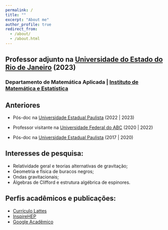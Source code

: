 ```yaml
---
permalink: /
title: ""
excerpt: "About me"
author_profile: true
redirect_from: 
  - /about/
  - /about.html
---
```


## Professor adjunto na [Universidade do Estado do Rio de Janeiro](https://www.uerj.br/) (2023)
### Departamento de Matemática Aplicada \| [Instituto de Matemática e Estatística](https://www.ime.uerj.br/)

## Anteriores

- Pós-doc na [Universidade Estadual Paulista](https://www.feg.unesp.br/) (2022 \| 2023)

- Professor visitante na [Universidade Federal do ABC](https://www.ufabc.edu.br/) (2020 \| 2022)

- Pós-doc na [Universidade Estadual Paulista](https://www.feg.unesp.br/) (2017 \| 2020)

## Interesses de pesquisa:
- Relatividade geral e teorias alternativas de gravitação;
- Geometria e física de buracos negros;
- Ondas gravitacionais;
- Álgebras de Clifford e estrutura algébrica de espinores.


## Perfis acadêmicos e publicações:

* [Currículo Lattes](http://lattes.cnpq.br/4387593644266917)
* [InspireHEP](https://inspirehep.net/authors/1403051)
* [Google Acadêmico](https://scholar.google.com/citations?user=MaU0H1UAAAAJ)


